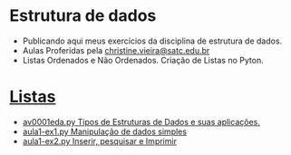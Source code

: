 # Estrutura de dados
- Publicando aqui meus exercícios da disciplina de estrutura de dados.
- Aulas Proferidas pela christine.vieira@satc.edu.br
- Listas Ordenados e Não Ordenados. Criação de Listas no Pyton.
# [Listas](https://github.com/hqnicolas/estrutura-de-dados/tree/main/Listas%20Ordenadas%20e%20N%C3%A3o%20Ordenadas)
- [av0001eda.py Tipos de Estruturas de Dados e suas aplicações.](https://github.com/hqnicolas/estrutura-de-dados/blob/main/Listas%20Ordenadas%20e%20N%C3%A3o%20Ordenadas/av0001eda.py)
- [aula1-ex1.py Manipulação de dados simples](https://github.com/hqnicolas/estrutura-de-dados/blob/main/Listas%20Ordenadas%20e%20N%C3%A3o%20Ordenadas/aula1-ex1.py)
- [aula1-ex2.py Inserir, pesquisar e Imprimir](https://github.com/hqnicolas/estrutura-de-dados/blob/main/Listas%20Ordenadas%20e%20N%C3%A3o%20Ordenadas/aula1-ex2.py)

